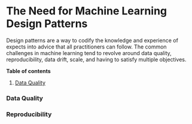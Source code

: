 # The Need for Machine Learning Design Patterns

Design patterns are a way to codify the knowledge and experience of expects into advice that all practitioners can follow. The common challenges in machine learning tend to revolve around data quality, reproducibility, data drift, scale, and having to satisfy multiple objectives.



**Table of contents**

1. [Data Quality](#DataQuality)



### Data Quality



### Reproducibility





